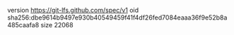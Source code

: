 version https://git-lfs.github.com/spec/v1
oid sha256:dbe9614b9497e930b40549459f41f4df26fed7084eaaa36f9e52b8a485caafa8
size 22068
